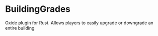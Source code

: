# BuildingGrades
Oxide plugin for Rust. Allows players to easily upgrade or downgrade an entire building
